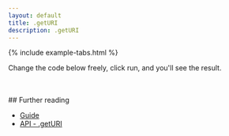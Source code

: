 ```yaml
---
layout: default
title: .getURI
description: .getURI
---
```


{% include example-tabs.html %}

Change the code below freely, click run, and you'll see the result.

<script src="https://embed.runkit.com"></script>
<div id="cbmuri"></div>
<script>var notebook = RunKit.createNotebook({
    element: document.getElementById("cbmuri"),
    title: 'getURI',
    preamble: "import cbmApi from '@cbmjs/cbm-api'; const cbm = new cbmApi();",
    nodeVersion: "18",
    minHeight: "350px",
    //onLoad: (n) => n.evaluate(),
    source: "const result = cbm.getURI('(the) big !! dog?!');\nresult"
})</script>
<br><br>
## Further reading

- [Guide](./guide/)
- [API - .getURI](./api/helper/#getURI)
